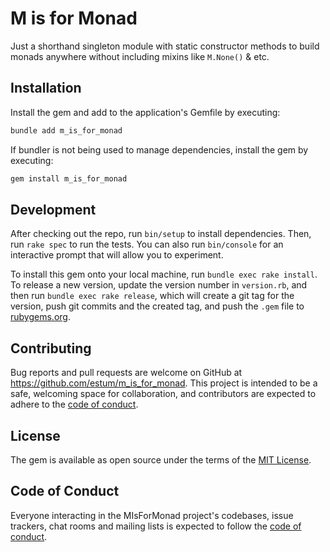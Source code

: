 # M is for Monad

Just a shorthand singleton module with static constructor methods to build monads anywhere without including mixins like `M.None()` & etc.

## Installation

Install the gem and add to the application's Gemfile by executing:

```bash
bundle add m_is_for_monad
```

If bundler is not being used to manage dependencies, install the gem by executing:

```bash
gem install m_is_for_monad
```

## Development

After checking out the repo, run `bin/setup` to install dependencies. Then, run `rake spec` to run the tests. You can also run `bin/console` for an interactive prompt that will allow you to experiment.

To install this gem onto your local machine, run `bundle exec rake install`. To release a new version, update the version number in `version.rb`, and then run `bundle exec rake release`, which will create a git tag for the version, push git commits and the created tag, and push the `.gem` file to [rubygems.org](https://rubygems.org).

## Contributing

Bug reports and pull requests are welcome on GitHub at https://github.com/estum/m_is_for_monad. This project is intended to be a safe, welcoming space for collaboration, and contributors are expected to adhere to the [code of conduct](https://github.com/estum/m_is_for_monad/blob/main/CODE_OF_CONDUCT.md).

## License

The gem is available as open source under the terms of the [MIT License](https://opensource.org/licenses/MIT).

## Code of Conduct

Everyone interacting in the MIsForMonad project's codebases, issue trackers, chat rooms and mailing lists is expected to follow the [code of conduct](https://github.com/estum/m_is_for_monad/blob/main/CODE_OF_CONDUCT.md).
